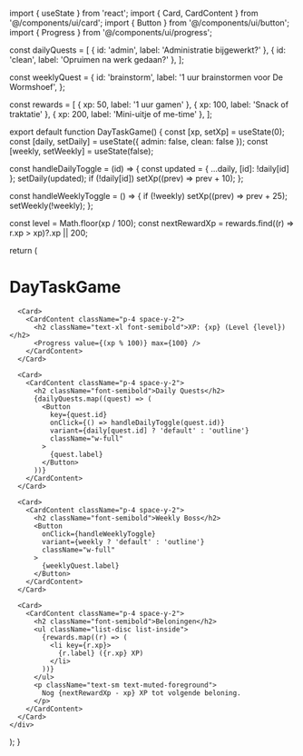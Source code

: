 import { useState } from 'react';
import { Card, CardContent } from '@/components/ui/card';
import { Button } from '@/components/ui/button';
import { Progress } from '@/components/ui/progress';

const dailyQuests = [
  { id: 'admin', label: 'Administratie bijgewerkt?' },
  { id: 'clean', label: 'Opruimen na werk gedaan?' },
];

const weeklyQuest = {
  id: 'brainstorm',
  label: '1 uur brainstormen voor De Wormshoef',
};

const rewards = [
  { xp: 50, label: '1 uur gamen' },
  { xp: 100, label: 'Snack of traktatie' },
  { xp: 200, label: 'Mini-uitje of me-time' },
];

export default function DayTaskGame() {
  const [xp, setXp] = useState(0);
  const [daily, setDaily] = useState({ admin: false, clean: false });
  const [weekly, setWeekly] = useState(false);

  const handleDailyToggle = (id) => {
    const updated = { ...daily, [id]: !daily[id] };
    setDaily(updated);
    if (!daily[id]) setXp((prev) => prev + 10);
  };

  const handleWeeklyToggle = () => {
    if (!weekly) setXp((prev) => prev + 25);
    setWeekly(!weekly);
  };

  const level = Math.floor(xp / 100);
  const nextRewardXp = rewards.find((r) => r.xp > xp)?.xp || 200;

  return (
    <div className="p-4 space-y-4 max-w-md mx-auto">
      <h1 className="text-2xl font-bold text-center">DayTaskGame</h1>

      <Card>
        <CardContent className="p-4 space-y-2">
          <h2 className="text-xl font-semibold">XP: {xp} (Level {level})</h2>
          <Progress value={(xp % 100)} max={100} />
        </CardContent>
      </Card>

      <Card>
        <CardContent className="p-4 space-y-2">
          <h2 className="font-semibold">Daily Quests</h2>
          {dailyQuests.map((quest) => (
            <Button
              key={quest.id}
              onClick={() => handleDailyToggle(quest.id)}
              variant={daily[quest.id] ? 'default' : 'outline'}
              className="w-full"
            >
              {quest.label}
            </Button>
          ))}
        </CardContent>
      </Card>

      <Card>
        <CardContent className="p-4 space-y-2">
          <h2 className="font-semibold">Weekly Boss</h2>
          <Button
            onClick={handleWeeklyToggle}
            variant={weekly ? 'default' : 'outline'}
            className="w-full"
          >
            {weeklyQuest.label}
          </Button>
        </CardContent>
      </Card>

      <Card>
        <CardContent className="p-4 space-y-2">
          <h2 className="font-semibold">Beloningen</h2>
          <ul className="list-disc list-inside">
            {rewards.map((r) => (
              <li key={r.xp}>
                {r.label} ({r.xp} XP)
              </li>
            ))}
          </ul>
          <p className="text-sm text-muted-foreground">
            Nog {nextRewardXp - xp} XP tot volgende beloning.
          </p>
        </CardContent>
      </Card>
    </div>
  );
}
